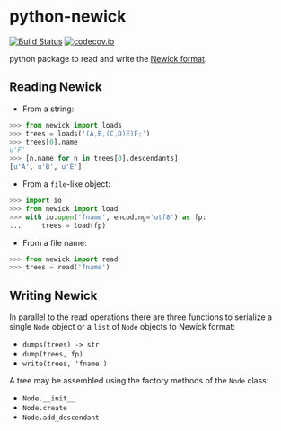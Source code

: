 # python-newick

[![Build Status](https://travis-ci.org/glottobank/python-newick.svg?branch=master)](https://travis-ci.org/glottobank/python-newick)
[![codecov.io](https://codecov.io/github/glottobank/python-newick/coverage.svg?branch=master)](https://codecov.io/github/glottobank/python-newick?branch=master)

python package to read and write the 
[Newick format](https://en.wikipedia.org/wiki/Newick_format).


## Reading Newick

- From a string:
```python
>>> from newick import loads
>>> trees = loads('(A,B,(C,D)E)F;')
>>> trees[0].name
u'F'
>>> [n.name for n in trees[0].descendants]
[u'A', u'B', u'E']
```

- From  a `file`-like object:
```python
>>> import io
>>> from newick import load
>>> with io.open('fname', encoding='utf8') as fp:
...     trees = load(fp)
```

- From a file name:
```python
>>> from newick import read
>>> trees = read('fname')
```

## Writing Newick

In parallel to the read operations there are three functions to serialize a single `Node` object or a `list` of `Node`
objects to Newick format:
- `dumps(trees) -> str`
- `dump(trees, fp)`
- `write(trees, 'fname')`

A tree may be assembled using the factory methods of the `Node` class:
- `Node.__init__`
- `Node.create`
- `Node.add_descendant`
